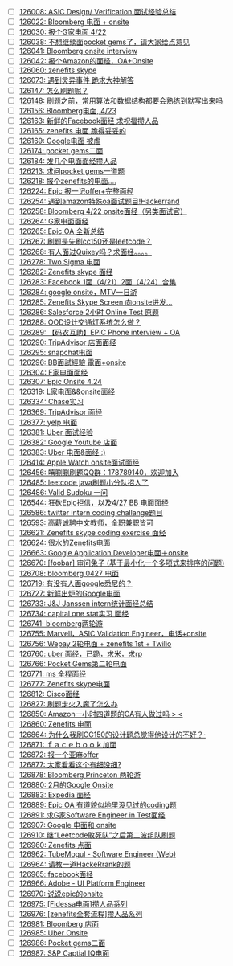 - [ ] [126008: ASIC Design/ Verification 面试经验总结](http://instant.1point3acres.com/thread/126008)
- [ ] [126022: Bloomberg 电面 + onsite](http://instant.1point3acres.com/thread/126022)
- [ ] [126030: 报个G家电面 4/22](http://instant.1point3acres.com/thread/126030)
- [ ] [126038: 不想继续面pocket gems了，请大家给点意见](http://instant.1point3acres.com/thread/126038)
- [ ] [126041: Bloomberg onsite interview](http://instant.1point3acres.com/thread/126041)
- [ ] [126042: 报个Amazon的面经，OA+Onsite](http://instant.1point3acres.com/thread/126042)
- [ ] [126060: zenefits skype](http://instant.1point3acres.com/thread/126060)
- [ ] [126073: 遇到灵异事件 跪求大神解答](http://instant.1point3acres.com/thread/126073)
- [ ] [126147: 怎么刷题呢？](http://instant.1point3acres.com/thread/126147)
- [ ] [126148: 刷题之前，常用算法和数据结构都要会熟练到默写出来吗](http://instant.1point3acres.com/thread/126148)
- [ ] [126156: Bloomberg电面, 4/23](http://instant.1point3acres.com/thread/126156)
- [ ] [126163: 新鲜的Facebook面经 求祝福攒人品](http://instant.1point3acres.com/thread/126163)
- [ ] [126165: zenefits 电面 跪得妥妥的](http://instant.1point3acres.com/thread/126165)
- [ ] [126169: Google电面 被虐](http://instant.1point3acres.com/thread/126169)
- [ ] [126174: pocket gems二面](http://instant.1point3acres.com/thread/126174)
- [ ] [126184: 发几个电面面经攒人品](http://instant.1point3acres.com/thread/126184)
- [ ] [126213: 求问pocket gems一道题](http://instant.1point3acres.com/thread/126213)
- [ ] [126218: 报个zenefits的电面....](http://instant.1point3acres.com/thread/126218)
- [ ] [126224: Epic 报一记offer+完整面经](http://instant.1point3acres.com/thread/126224)
- [ ] [126254: 遇到amazon特殊oa面试题目!Hackerrand](http://instant.1point3acres.com/thread/126254)
- [ ] [126258: Bloomberg 4/22 onsite面经（另类面试官）](http://instant.1point3acres.com/thread/126258)
- [ ] [126264: G家电面面经](http://instant.1point3acres.com/thread/126264)
- [ ] [126265: Epic OA 全新总结](http://instant.1point3acres.com/thread/126265)
- [ ] [126267: 刷题是先刷cc150还是leetcode？](http://instant.1point3acres.com/thread/126267)
- [ ] [126268: 有人面过Quixey吗？求面经。。。。](http://instant.1point3acres.com/thread/126268)
- [ ] [126278: Two Sigma 电面](http://instant.1point3acres.com/thread/126278)
- [ ] [126282: Zenefits skype 面经](http://instant.1point3acres.com/thread/126282)
- [ ] [126283: Facebook 1面（4/21）2面（4/24）合集](http://instant.1point3acres.com/thread/126283)
- [ ] [126284: google onsite，MTV一日游](http://instant.1point3acres.com/thread/126284)
- [ ] [126285: Zenefits Skype Screen 向onsite进发...](http://instant.1point3acres.com/thread/126285)
- [ ] [126286: Salesforce 2小时 Online Test 原题](http://instant.1point3acres.com/thread/126286)
- [ ] [126288: OOD设计交通灯系统怎么做？](http://instant.1point3acres.com/thread/126288)
- [ ] [126289: 【码农互助】EPIC Phone interview + OA](http://instant.1point3acres.com/thread/126289)
- [ ] [126290: TripAdvisor 店面面经](http://instant.1point3acres.com/thread/126290)
- [ ] [126295: snapchat电面](http://instant.1point3acres.com/thread/126295)
- [ ] [126296: BB面試經驗 電面+onsite](http://instant.1point3acres.com/thread/126296)
- [ ] [126304: F家电面面经](http://instant.1point3acres.com/thread/126304)
- [ ] [126307: Epic Onsite 4.24](http://instant.1point3acres.com/thread/126307)
- [ ] [126319: L家电面&amp;&amp;onsite面经](http://instant.1point3acres.com/thread/126319)
- [ ] [126334: Chase实习](http://instant.1point3acres.com/thread/126334)
- [ ] [126369: TripAdvisor 面经](http://instant.1point3acres.com/thread/126369)
- [ ] [126377: yelp 电面](http://instant.1point3acres.com/thread/126377)
- [ ] [126381: Uber 面试经验](http://instant.1point3acres.com/thread/126381)
- [ ] [126382: Google Youtube 店面](http://instant.1point3acres.com/thread/126382)
- [ ] [126383: Uber 电面&amp;面经 :)](http://instant.1point3acres.com/thread/126383)
- [ ] [126414: Apple Watch onsite面试面经](http://instant.1point3acres.com/thread/126414)
- [ ] [126456: 嘻唰唰刷题QQ群：178789140，欢迎加入](http://instant.1point3acres.com/thread/126456)
- [ ] [126485: leetcode java刷题小分队招人了](http://instant.1point3acres.com/thread/126485)
- [ ] [126486: Valid Sudoku 一问](http://instant.1point3acres.com/thread/126486)
- [ ] [126544: 狂砍Epic拒信，以及4/27 BB 电面面经](http://instant.1point3acres.com/thread/126544)
- [ ] [126586: twitter intern coding challange题目](http://instant.1point3acres.com/thread/126586)
- [ ] [126593: 高薪诚聘中文教师，全职兼职皆可](http://instant.1point3acres.com/thread/126593)
- [ ] [126621: Zenefits skype coding exercise 面经](http://instant.1point3acres.com/thread/126621)
- [ ] [126624: 很水的Zenefits电面](http://instant.1point3acres.com/thread/126624)
- [ ] [126663: Google Application Developer电面＋onsite](http://instant.1point3acres.com/thread/126663)
- [ ] [126670: [foobar] 审问兔子 (基于最小化一个多项式来排序的问题)](http://instant.1point3acres.com/thread/126670)
- [ ] [126708: bloomberg 0427 电面](http://instant.1point3acres.com/thread/126708)
- [ ] [126719: 有没有人面google悉尼的？](http://instant.1point3acres.com/thread/126719)
- [ ] [126727: 新鲜出炉的Google电面](http://instant.1point3acres.com/thread/126727)
- [ ] [126733: J&amp;J Janssen intern统计面经总结](http://instant.1point3acres.com/thread/126733)
- [ ] [126734: capital one stat实习 面经](http://instant.1point3acres.com/thread/126734)
- [ ] [126741: bloomberg两轮游](http://instant.1point3acres.com/thread/126741)
- [ ] [126755: Marvell，ASIC Validation Engineer，电话+onsite](http://instant.1point3acres.com/thread/126755)
- [ ] [126756: Wepay 2轮电面 + zenefits 1st + Twilio](http://instant.1point3acres.com/thread/126756)
- [ ] [126760: uber 面经，已跪，求米，求rp](http://instant.1point3acres.com/thread/126760)
- [ ] [126766: Pocket Gems第二轮电面](http://instant.1point3acres.com/thread/126766)
- [ ] [126771: ms 全程面经](http://instant.1point3acres.com/thread/126771)
- [ ] [126777: Zenefits skype电面](http://instant.1point3acres.com/thread/126777)
- [ ] [126812: Cisco面经](http://instant.1point3acres.com/thread/126812)
- [ ] [126827: 刷题走火入魔了怎么办](http://instant.1point3acres.com/thread/126827)
- [ ] [126850: Amazon一小时四道题的OA有人做过吗 &gt; &lt;](http://instant.1point3acres.com/thread/126850)
- [ ] [126860: Zenefits 电面](http://instant.1point3acres.com/thread/126860)
- [ ] [126864: 为什么我刷CC150的设计题总觉得他设计的不好？·](http://instant.1point3acres.com/thread/126864)
- [ ] [126871: ｆａｃｅｂｏｏｋ加面](http://instant.1point3acres.com/thread/126871)
- [ ] [126872: 报一个亚麻offer](http://instant.1point3acres.com/thread/126872)
- [ ] [126877: 大家看看这个有细没细?](http://instant.1point3acres.com/thread/126877)
- [ ] [126878: Bloomberg Princeton 两轮游](http://instant.1point3acres.com/thread/126878)
- [ ] [126880: 2月的Google Onsite](http://instant.1point3acres.com/thread/126880)
- [ ] [126883: Expedia 面经](http://instant.1point3acres.com/thread/126883)
- [ ] [126889: Epic OA 有道貌似地里没见过的coding题](http://instant.1point3acres.com/thread/126889)
- [ ] [126891: 求G家Software Engineer in Test面经](http://instant.1point3acres.com/thread/126891)
- [ ] [126907: Google 电面和 onsite](http://instant.1point3acres.com/thread/126907)
- [ ] [126910: 继“Leetcode敢死队”之后第二波组队刷题](http://instant.1point3acres.com/thread/126910)
- [ ] [126960: Zenefits 点面](http://instant.1point3acres.com/thread/126960)
- [ ] [126962: TubeMogul - Software Engineer (Web)](http://instant.1point3acres.com/thread/126962)
- [ ] [126964: 请教一道HackeRrank的题](http://instant.1point3acres.com/thread/126964)
- [ ] [126965: facebook面经](http://instant.1point3acres.com/thread/126965)
- [ ] [126966: Adobe - UI Platform Engineer](http://instant.1point3acres.com/thread/126966)
- [ ] [126970: 说说epic的onsite](http://instant.1point3acres.com/thread/126970)
- [ ] [126975: [Fidessa电面]攒人品系列](http://instant.1point3acres.com/thread/126975)
- [ ] [126976: [zenefits全套流程]攒人品系列](http://instant.1point3acres.com/thread/126976)
- [ ] [126981: Bloomberg 店面](http://instant.1point3acres.com/thread/126981)
- [ ] [126985: Uber Onsite](http://instant.1point3acres.com/thread/126985)
- [ ] [126986: Pocket gems二面](http://instant.1point3acres.com/thread/126986)
- [ ] [126987: S&amp;P Captial IQ电面](http://instant.1point3acres.com/thread/126987)

